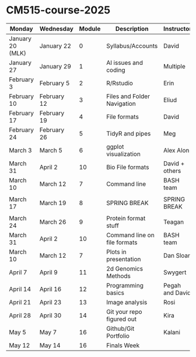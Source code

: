 # CM515-course-2025

| Monday               | Wednesday            | Module | Description                     | Instructor         | Week |
|----------------------|----------------------|--------|---------------------------------|--------------------|------|
| January 20 (MLK)     | January 22     | 0      | Syllabus/Accounts                  | David              | 1    |
| January 27     | January 29     | 1      | AI issues and coding                         | Multiple           | 2    |
| February 3     | February 5    | 2      | R/Rstudio                                  | Erin               | 3    |
| February 10     | February 12     | 3      | Files and Folder Navigation              | Eliud              | 4    |
| February 17| February 19 | 4     | File formats               | David   | 5   |
| February 24| February 26| 5      | TidyR and pipes       | Meg    | 6  |
| March 3| March 5 | 6      | ggplot visualization                |  Alex Alon       | 7    |
| March 31  | April 2 | 10    | Bio File formats          | David + others    | 11  |
| March 10    | March 12    | 7      | Command line                   | BASH team| 8    |
| |  | | | | |
| March 17   | March 19   | 8      | SPRING BREAK                | SPRING BREAK   | 9    |
| |  | | | | |
| March 24   | March 26   | 9      | Protein format stuff              | Teagan       | 10   |
| March 31  | April 2 | 10    | Command line on file formats          | BASH team    | 11  |
| March 10    | March 12    | 7      | Plots in presentation                  | Dan Sloan| 8    |
| April 7    | April 9  | 11    | 2d Genomics Methods | Swygert | 12   |
| April 14    | April 16   | 12    | Programming basics                 | Pegah and David       | 13  |
| April 21   | April 23   | 13     | Image analysis           | Rosi    | 14 |
| April 28   | April 30   | 14     | Git your repo figured out          | Kira        | 15   |
| May 5   | May 7      | 16     | Github/Git Portfolio                   | Kalani          | 16  |
| May 12      | May 14      | 16    | Finals Week                 |                    |17   |

